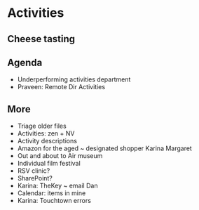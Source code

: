 # Activities


## Cheese tasting


## Agenda

* Underperforming activities department
* Praveen: Remote Dir Activities

## More

* Triage older files
* Activities: zen + NV
* Activity descriptions
* Amazon for the aged ~ designated shopper Karina Margaret
* Out and about to Air museum
* Individual film festival
* RSV clinic?
* SharePoint?
* Karina: TheKey ~ email Dan
* Calendar: items in mine
* Karina: Touchtown errors

